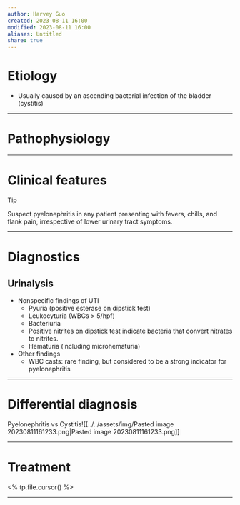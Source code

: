 ```yaml
---
author: Harvey Guo
created: 2023-08-11 16:00
modified: 2023-08-11 16:00
aliases: Untitled
share: true
---
```

# Etiology
- Usually caused by an ascending bacterial infection of the bladder (cystitis)

---
# Pathophysiology


---
# Clinical features
>[!tip] 
>Suspect pyelonephritis in any patient presenting with fevers, chills, and flank pain, irrespective of lower urinary tract symptoms.

---
# Diagnostics
## Urinalysis
- Nonspecific findings of UTI
	- Pyuria (positive esterase on dipstick test)
	- Leukocyturia (WBCs > 5/hpf)
	- Bacteriuria
	- Positive nitrites on dipstick test indicate bacteria that convert nitrates to nitrites.
	- Hematuria (including microhematuria)
- Other findings
	- WBC casts: rare finding, but considered to be a strong indicator for pyelonephritis

---
# Differential diagnosis
Pyelonephritis vs Cystitis![[../../assets/img/Pasted image 20230811161233.png|Pasted image 20230811161233.png]]

---
# Treatment
<% tp.file.cursor() %>

---
